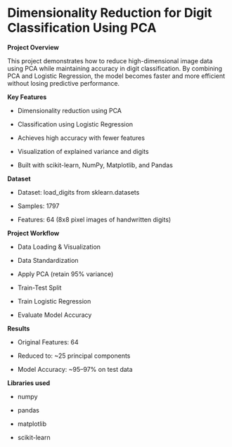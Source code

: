 # Dimensionality Reduction for Digit Classification Using PCA


**Project Overview**

This project demonstrates how to reduce high-dimensional image data using PCA while maintaining accuracy in digit classification. By combining PCA and Logistic Regression, the model becomes faster and more efficient without losing predictive performance.

**Key Features**

  * Dimensionality reduction using PCA

  * Classification using Logistic Regression

  * Achieves high accuracy with fewer features

  * Visualization of explained variance and digits

  * Built with scikit-learn, NumPy, Matplotlib, and Pandas

**Dataset**

  * Dataset: load_digits from sklearn.datasets

  * Samples: 1797

  * Features: 64 (8x8 pixel images of handwritten digits)

**Project Workflow**

  * Data Loading & Visualization

  * Data Standardization

  * Apply PCA (retain 95% variance)

  * Train-Test Split

  * Train Logistic Regression

  * Evaluate Model Accuracy

**Results**

  * Original Features: 64

  * Reduced to: ~25 principal components

  * Model Accuracy: ~95–97% on test data

 **Libraries used**
 
  * numpy

  * pandas

  * matplotlib

  * scikit-learn



